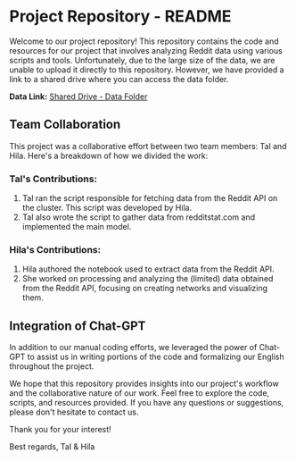 # Project Repository - README

Welcome to our project repository! This repository contains the code and resources for our project that involves analyzing Reddit data using various scripts and tools. Unfortunately, due to the large size of the data, we are unable to upload it directly to this repository. However, we have provided a link to a shared drive where you can access the data folder.

**Data Link:** [Shared Drive - Data Folder](https://drive.google.com/drive/folders/1Nm5clHN4_aVKseSaNxP8u6N_Ufjz5c_1?usp=sharing)


## Team Collaboration

This project was a collaborative effort between two team members: Tal and Hila. Here's a breakdown of how we divided the work:

### Tal's Contributions:
1. Tal ran the script responsible for fetching data from the Reddit API on the cluster. This script was developed by Hila.
2. Tal also wrote the script to gather data from redditstat.com and implemented the main model.

### Hila's Contributions:
1. Hila authored the notebook used to extract data from the Reddit API.
2. She worked on processing and analyzing the (limited) data obtained from the Reddit API, focusing on creating networks and visualizing them.

## Integration of Chat-GPT

In addition to our manual coding efforts, we leveraged the power of Chat-GPT to assist us in writing portions of the code and formalizing our English throughout the project.

We hope that this repository provides insights into our project's workflow and the collaborative nature of our work. Feel free to explore the code, scripts, and resources provided. If you have any questions or suggestions, please don't hesitate to contact us.

Thank you for your interest!

Best regards,
Tal & Hila
